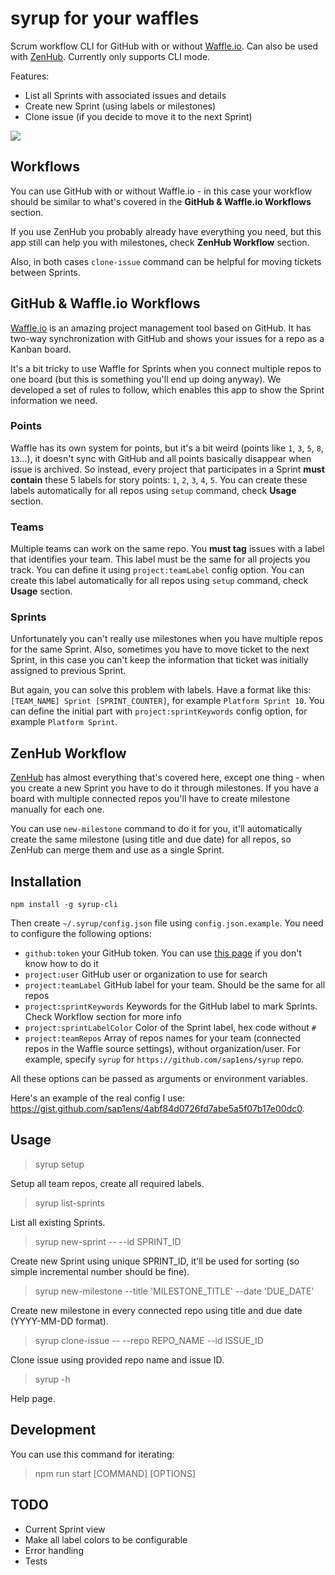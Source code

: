 # syrup for your waffles

Scrum workflow CLI for GitHub with or without [Waffle.io](https://waffle.io). Can also be used with [ZenHub](https://www.zenhub.com). Currently only supports CLI mode.

Features:
- List all Sprints with associated issues and details
- Create new Sprint (using labels or milestones)
- Clone issue (if you decide to move it to the next Sprint)

![](https://db.tt/bxxiKMdK)

## Workflows

You can use GitHub with or without Waffle.io - in this case your workflow should be similar to what's covered in the **GitHub & Waffle.io Workflows** section.

If you use ZenHub you probably already have everything you need, but this app still can help you with milestones, check **ZenHub Workflow** section.

Also, in both cases `clone-issue` command can be helpful for moving tickets between Sprints.

## GitHub & Waffle.io Workflows

[Waffle.io](https://waffle.io) is an amazing project management tool based on GitHub. It has two-way synchronization with GitHub and shows
your issues for a repo as a Kanban board.

It's a bit tricky to use Waffle for Sprints when you connect multiple repos to one board (but this is something you'll end up doing anyway). We developed a set of rules to follow, which enables this app to show the Sprint information we need.

### Points

Waffle has its own system for points, but it's a bit weird (points like `1`, `3`, `5`, `8`, `13`...), it doesn't sync with GitHub and all points basically disappear when issue is archived. So instead, every project that participates in a Sprint **must contain** these 5 labels for story points: `1`, `2`, `3`, `4`, `5`. You can create these labels automatically for all repos using `setup` command, check **Usage** section.

### Teams

Multiple teams can work on the same repo. You **must tag** issues with a label that identifies your team. This label must be the same for all projects you track. You can define it using `project:teamLabel` config option. You can create this label automatically for all repos using `setup` command, check **Usage** section.

### Sprints

Unfortunately you can't really use milestones when you have multiple repos for the same Sprint. Also, sometimes you have to move ticket to the next Sprint, in this case you can't keep the information that ticket was initially assigned to previous Sprint.

But again, you can solve this problem with labels. Have a format like this: `[TEAM_NAME] Sprint [SPRINT_COUNTER]`, for example `Platform Sprint 10`. You can define the initial part with `project:sprintKeywords` config option, for example `Platform Sprint`.

## ZenHub Workflow

[ZenHub](https://www.zenhub.com) has almost everything that's covered here, except one thing - when you create a new Sprint you have to do it through milestones. If you have a board with multiple connected repos you'll have to create milestone manually for each one.

You can use `new-milestone` command to do it for you, it'll automatically create the same milestone (using title and due date) for all repos, so ZenHub can merge them and use as a single Sprint.

## Installation

```
npm install -g syrup-cli
```

Then create `~/.syrup/config.json` file using `config.json.example`. You need to configure the following options:

- `github:token` your GitHub token. You can use [this page](https://help.github.com/articles/creating-an-access-token-for-command-line-use/) if you don't know how to do it
- `project:user` GitHub user or organization to use for search
- `project:teamLabel` GitHub label for your team. Should be the same for all repos
- `project:sprintKeywords` Keywords for the GitHub label to mark Sprints. Check Workflow section for more info
- `project:sprintLabelColor` Color of the Sprint label, hex code without `#`
- `project:teamRepos` Array of repos names for your team (connected repos in the Waffle source settings), without organization/user. For example, specify `syrup` for `https://github.com/sap1ens/syrup` repo.

All these options can be passed as arguments or environment variables.

Here's an example of the real config I use: https://gist.github.com/sap1ens/4abf84d0726fd7abe5a5f07b17e00dc0.

## Usage

> syrup setup

Setup all team repos, create all required labels.

> syrup list-sprints

List all existing Sprints.

> syrup new-sprint -- --id SPRINT_ID

Create new Sprint using unique SPRINT_ID, it'll be used for sorting (so simple incremental number should be fine).

> syrup new-milestone --title 'MILESTONE_TITLE' --date 'DUE_DATE'

Create new milestone in every connected repo using title and due date (YYYY-MM-DD format).

> syrup clone-issue -- --repo REPO_NAME --id ISSUE_ID

Clone issue using provided repo name and issue ID.

> syrup -h

Help page.

## Development

You can use this command for iterating:

> npm run start [COMMAND] [OPTIONS]

## TODO

- Current Sprint view
- Make all label colors to be configurable
- Error handling
- Tests
